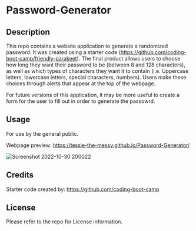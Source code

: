 # Password-Generator

## Description
This repo contains a website application to generate a randomized password. It was created using a starter code (https://github.com/coding-boot-camp/friendly-parakeet). The final product allows users to choose how long they want their password to be (between 8 and 128 characters), as well as which types of characters they want it to contain (i.e. Uppercase letters, lowercase letters, special characters, numbers). Users make these choices through alerts that appear at the top of the webpage.

For future versions of this application, it may be more useful to create a form for the user to fill out in order to generate the passowrd.

## Usage
For use by the general public.

Webpage preview: https://tessie-the-messy.github.io/Password-Generator/

![Screenshot 2022-10-30 200022](https://user-images.githubusercontent.com/115903135/198916437-4b860197-e9c9-413d-94f9-ad5031b2bade.png)

## Credits
Starter code created by: https://github.com/coding-boot-camp

## License
Please refer to the repo for License information.
